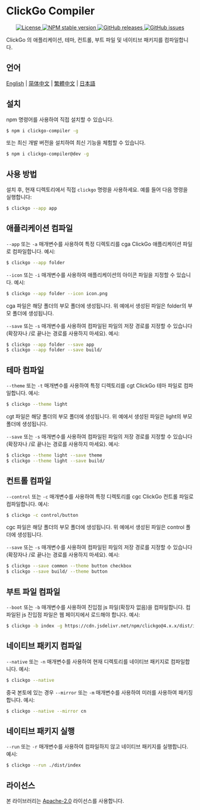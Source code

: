 # ClickGo Compiler

<p align="center">
    <a href="https://github.com/maiyun/clickgo-compiler/blob/master/LICENSE">
        <img alt="License" src="https://img.shields.io/github/license/maiyun/clickgo-compiler?color=blue" />
    </a>
    <a href="https://www.npmjs.com/package/clickgo-compiler">
        <img alt="NPM stable version" src="https://img.shields.io/npm/v/clickgo-compiler?color=brightgreen&logo=npm" />
    </a>
    <a href="https://github.com/maiyun/clickgo-compiler/releases">
        <img alt="GitHub releases" src="https://img.shields.io/github/v/release/maiyun/clickgo-compiler?color=brightgreen&logo=github" />
    </a>
    <a href="https://github.com/maiyun/clickgo-compiler/issues">
        <img alt="GitHub issues" src="https://img.shields.io/github/issues/maiyun/clickgo-compiler?color=blue&logo=github" />
    </a>
</p>

ClickGo 의 애플리케이션, 테마, 컨트롤, 부트 파일 및 네이티브 패키지를 컴파일합니다.

## 언어

[English](../README.md) | [简体中文](README.sc.md) | [繁體中文](README.tc.md) | [日本語](README.ja.md)

## 설치

npm 명령어를 사용하여 직접 설치할 수 있습니다.

```sh
$ npm i clickgo-compiler -g
```

또는 최신 개발 버전을 설치하여 최신 기능을 체험할 수 있습니다.

```sh
$ npm i clickgo-compiler@dev -g
```

## 사용 방법

설치 후, 현재 디렉토리에서 직접 `clickgo` 명령을 사용하세요. 예를 들어 다음 명령을 실행합니다:

```sh
$ clickgo --app app
```

## 애플리케이션 컴파일

`--app` 또는 `-a` 매개변수를 사용하여 특정 디렉토리를 cga ClickGo 애플리케이션 파일로 컴파일합니다. 예시:

```sh
$ clickgo --app folder
```

`--icon` 또는 `-i` 매개변수를 사용하여 애플리케이션의 아이콘 파일을 지정할 수 있습니다. 예시:

```sh
$ clickgo --app folder --icon icon.png
```

cga 파일은 해당 폴더의 부모 폴더에 생성됩니다. 위 예에서 생성된 파일은 folder의 부모 폴더에 생성됩니다.

`--save` 또는 `-s` 매개변수를 사용하여 컴파일된 파일의 저장 경로를 지정할 수 있습니다(확장자나 /로 끝나는 경로를 사용하지 마세요). 예시:

```sh
$ clickgo --app folder --save app
$ clickgo --app folder --save build/
```

## 테마 컴파일

`--theme` 또는 `-t` 매개변수를 사용하여 특정 디렉토리를 cgt ClickGo 테마 파일로 컴파일합니다. 예시:

```sh
$ clickgo --theme light
```

cgt 파일은 해당 폴더의 부모 폴더에 생성됩니다. 위 예에서 생성된 파일은 light의 부모 폴더에 생성됩니다.

`--save` 또는 `-s` 매개변수를 사용하여 컴파일된 파일의 저장 경로를 지정할 수 있습니다(확장자나 /로 끝나는 경로를 사용하지 마세요). 예시:

```sh
$ clickgo --theme light --save theme
$ clickgo --theme light --save build/
```

## 컨트롤 컴파일

`--control` 또는 `-c` 매개변수를 사용하여 특정 디렉토리를 cgc ClickGo 컨트롤 파일로 컴파일합니다. 예시:

```sh
$ clickgo -c control/button
```

cgc 파일은 해당 폴더의 부모 폴더에 생성됩니다. 위 예에서 생성된 파일은 control 폴더에 생성됩니다.

`--save` 또는 `-s` 매개변수를 사용하여 컴파일된 파일의 저장 경로를 지정할 수 있습니다(확장자나 /로 끝나는 경로를 사용하지 마세요). 예시:

```sh
$ clickgo --save common --theme button checkbox
$ clickgo --save build/ --theme button
```

## 부트 파일 컴파일

`--boot` 또는 `-b` 매개변수를 사용하여 진입점 js 파일(확장자 없음)을 컴파일합니다. 컴파일된 js 진입점 파일은 웹 페이지에서 로드해야 합니다. 예시:

```sh
$ clickgo -b index -g https://cdn.jsdelivr.net/npm/clickgo@4.x.x/dist/index.js
```

## 네이티브 패키지 컴파일

`--native` 또는 `-n` 매개변수를 사용하여 현재 디렉토리를 네이티브 패키지로 컴파일합니다. 예시:

```sh
$ clickgo --native
```

중국 본토에 있는 경우 `--mirror` 또는 `-m` 매개변수를 사용하여 미러를 사용하여 패키징합니다. 예시:

```sh
$ clickgo --native --mirror cn
```

## 네이티브 패키지 실행

`--run` 또는 `-r` 매개변수를 사용하여 컴파일하지 않고 네이티브 패키지를 실행합니다. 예시:

```sh
$ clickgo --run ./dist/index
```

## 라이선스

본 라이브러리는 [Apache-2.0](../LICENSE) 라이선스를 사용합니다.